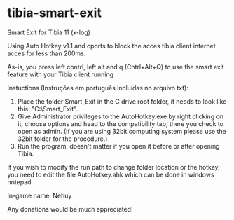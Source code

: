 # tibia-smart-exit
Smart Exit for Tibia 11 (x-log)


Using Auto Hotkey v1.1 and cports to block the acces tibia client internet acces for less than 200ms.

As-is, you press left contrl, left alt and q (Cntrl+Alt+Q) to use the smart exit feature with your Tibia client running

Instuctions (Instruções em português incluídas no arquivo txt):
1) Place the folder Smart_Exit in the C drive root folder, it needs to look like this: "C:\Smart_Exit".
2) Give Administrator privileges to the AutoHotkey.exe by right clicking on it, choose options and head to the compatibility tab, there you check to open as admin. (If you are using 32bit computing system please use the 32bit folder for the procedure.)
3) Run the program, doesn't matter if you open it before or after opening Tibia.


If you wish to modify the run path to change folder location or the hotkey, you need to edit the file AutoHotkey.ahk which can be done in windows notepad.







In-game name: Nehuy

Any donations would be much appreciated!

